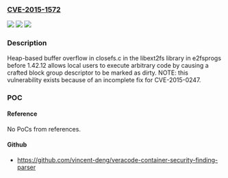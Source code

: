 ### [CVE-2015-1572](https://cve.mitre.org/cgi-bin/cvename.cgi?name=CVE-2015-1572)
![](https://img.shields.io/static/v1?label=Product&message=n%2Fa&color=blue)
![](https://img.shields.io/static/v1?label=Version&message=n%2Fa&color=blue)
![](https://img.shields.io/static/v1?label=Vulnerability&message=n%2Fa&color=brighgreen)

### Description

Heap-based buffer overflow in closefs.c in the libext2fs library in e2fsprogs before 1.42.12 allows local users to execute arbitrary code by causing a crafted block group descriptor to be marked as dirty. NOTE: this vulnerability exists because of an incomplete fix for CVE-2015-0247.

### POC

#### Reference
No PoCs from references.

#### Github
- https://github.com/vincent-deng/veracode-container-security-finding-parser

